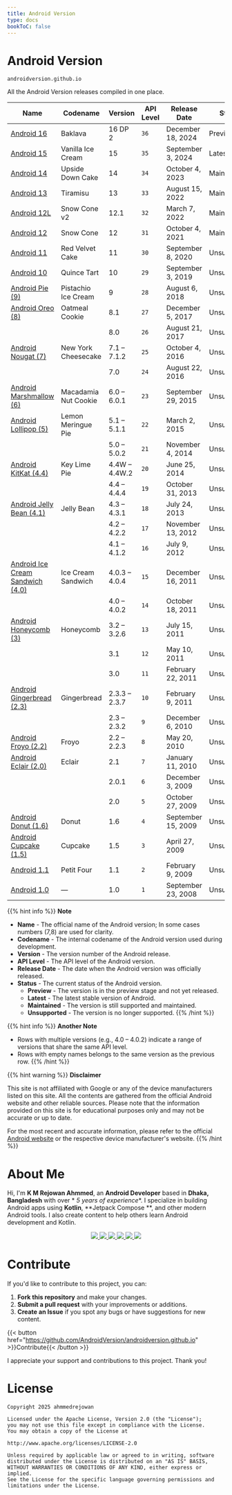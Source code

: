 ```yaml
---
title: Android Version
type: docs
bookToC: false
---
```


# **Android Version**

`androidversion.github.io`

All the Android Version releases compiled in one place.

| Name                                                                | Codename             | Version       | API Level | Release Date       | Status      |
|---------------------------------------------------------------------|----------------------|---------------|-----------|--------------------|-------------|
| [Android 16](/docs/upcoming/android-16)                             | Baklava              | 16 DP 2       | `36`      | December 18, 2024  | Preview     |
| [Android 15](/docs/latest/android-15)                               | Vanilla Ice Cream    | 15            | `35`      | September 3, 2024  | Latest      |
| [Android 14](/docs/maintained/android-14)                           | Upside Down Cake     | 14            | `34`      | October 4, 2023    | Maintained  |
| [Android 13](/docs/maintained/android-13)                           | Tiramisu             | 13            | `33`      | August 15, 2022    | Maintained  |
| [Android 12L](/docs/maintained/android-12l)                         | Snow Cone v2         | 12.1          | `32`      | March 7, 2022      | Maintained  |
| [Android 12](/docs/maintained/android-12)                           | Snow Cone            | 12            | `31`      | October 4, 2021    | Maintained  |
| [Android 11](/docs/outdated/android-11)                             | Red Velvet Cake      | 11            | `30`      | September 8, 2020  | Unsupported |
| [Android 10](/docs/outdated/android-10)                             | Quince Tart          | 10            | `29`      | September 3, 2019  | Unsupported |
| [Android Pie (9)](/docs/outdated/more/android-9)                    | Pistachio Ice Cream  | 9             | `28`      | August 6, 2018     | Unsupported |
| [Android Oreo (8)](/docs/outdated/more/android-8)                   | Oatmeal Cookie       | 8.1           | `27`      | December 5, 2017   | Unsupported |
|                                                                     |                      | 8.0           | `26`      | August 21, 2017    | Unsupported |
| [Android Nougat (7)](/docs/outdated/more/android-7)                 | New York Cheesecake  | 7.1 – 7.1.2   | `25`      | October 4, 2016    | Unsupported |
|                                                                     |                      | 7.0           | `24`      | August 22, 2016    | Unsupported |
| [Android Marshmallow (6)](/docs/outdated/more/android-6)            | Macadamia Nut Cookie | 6.0 – 6.0.1   | `23`      | September 29, 2015 | Unsupported |
| [Android Lollipop (5)](/docs/outdated/more/android-5)               | Lemon Meringue Pie   | 5.1 – 5.1.1   | `22`      | March 2, 2015      | Unsupported |
|                                                                     |                      | 5.0 – 5.0.2   | `21`      | November 4, 2014   | Unsupported |
| [Android KitKat (4.4)](/docs/outdated/more/android-4-4)             | Key Lime Pie         | 4.4W – 4.4W.2 | `20`      | June 25, 2014      | Unsupported |
|                                                                     |                      | 4.4 – 4.4.4   | `19`      | October 31, 2013   | Unsupported |
| [Android Jelly Bean (4.1)](/docs/outdated/more/android-4-1)         | Jelly Bean           | 4.3 – 4.3.1   | `18`      | July 24, 2013      | Unsupported |
|                                                                     |                      | 4.2 – 4.2.2   | `17`      | November 13, 2012  | Unsupported |
|                                                                     |                      | 4.1 – 4.1.2   | `16`      | July 9, 2012       | Unsupported |
| [Android Ice Cream Sandwich (4.0)](/docs/outdated/more/android-4-0) | Ice Cream Sandwich   | 4.0.3 – 4.0.4 | `15`      | December 16, 2011  | Unsupported |
|                                                                     |                      | 4.0 – 4.0.2   | `14`      | October 18, 2011   | Unsupported |
| [Android Honeycomb (3)](/docs/outdated/more/android-3)              | Honeycomb            | 3.2 – 3.2.6   | `13`      | July 15, 2011      | Unsupported |
|                                                                     |                      | 3.1           | `12`      | May 10, 2011       | Unsupported |
|                                                                     |                      | 3.0           | `11`      | February 22, 2011  | Unsupported |
| [Android Gingerbread (2.3)](/docs/outdated/more/android-2-3)        | Gingerbread          | 2.3.3 – 2.3.7 | `10`      | February 9, 2011   | Unsupported |
|                                                                     |                      | 2.3 – 2.3.2   | `9`       | December 6, 2010   | Unsupported |
| [Android Froyo (2.2)](/docs/outdated/more/android-2-2)              | Froyo                | 2.2 – 2.2.3   | `8`       | May 20, 2010       | Unsupported |
| [Android Eclair (2.0)](/docs/outdated/more/android-2-0)             | Eclair               | 2.1           | `7`       | January 11, 2010   | Unsupported |
|                                                                     |                      | 2.0.1         | `6`       | December 3, 2009   | Unsupported |
|                                                                     |                      | 2.0           | `5`       | October 27, 2009   | Unsupported |
| [Android Donut (1.6)](/docs/outdated/more/android-1-6)              | Donut                | 1.6           | `4`       | September 15, 2009 | Unsupported |
| [Android Cupcake (1.5)](/docs/outdated/more/android-1-5)            | Cupcake              | 1.5           | `3`       | April 27, 2009     | Unsupported |
| [Android 1.1](/docs/outdated/more/android-1-1)                      | Petit Four           | 1.1           | `2`       | February 9, 2009   | Unsupported |
| [Android 1.0](/docs/outdated/more/android-1-0)                      | —                    | 1.0           | `1`       | September 23, 2008 | Unsupported |

{{% hint info %}}
**Note**

* **Name** - The official name of the Android version; In some cases numbers (7,8) are used for
  clarity.
* **Codename** - The internal codename of the Android version used during development.
* **Version** - The version number of the Android release.
* **API Level** - The API level of the Android version.
* **Release Date** - The date when the Android version was officially released.
* **Status** - The current status of the Android version.
    - **Preview** - The version is in the preview stage and not yet released.
    - **Latest** - The latest stable version of Android.
    - **Maintained** - The version is still supported and maintained.
    - **Unsupported** - The version is no longer supported.
      {{% /hint %}}

{{% hint info %}}
**Another Note**

* Rows with multiple versions (e.g., 4.0 – 4.0.2) indicate a range of versions that share the same
  API level.
* Rows with empty names belongs to the same version as the previous row.
  {{% /hint %}}

{{% hint warning %}}
**Disclaimer**

This site is not affiliated with Google or any of the device manufacturers listed on this site. All
the contents are gathered from the official Android website and other reliable sources.
Please note that the information provided on this site is for educational purposes only and may not
be accurate or up to date.

For the most recent and accurate information, please refer to the
official [Android website](https://developer.android.com/about/versions) or the respective device
manufacturer's website.
{{% /hint %}}

# **About Me**

Hi, I'm **K M Rejowan Ahmmed**, an **Android Developer** based in **Dhaka, Bangladesh** with over *
*5 years of experience**. I specialize in building Android apps using **Kotlin**, **Jetpack Compose
**, and other modern Android tools. I also create content to help others learn Android development
and Kotlin.

<p align="center"> 
  <a href="https://github.com/ahmmedrejowan/">
    <img src="https://img.shields.io/badge/GitHub-%20-grey?style=flat&logo=github&logoColor=white&labelColor=24292e" />
  </a> 
  <a href="https://www.linkedin.com/in/ahmmedrejowan/">
    <img src="https://img.shields.io/badge/LinkedIn-%20-grey?style=flat&logo=linkedin&logoColor=white&labelColor=0077B5" />
  </a>  
  <a href="https://twitter.com/ahmmedrejowan">
    <img src="https://img.shields.io/badge/X-%20-grey?style=flat&logo=x&logoColor=white&labelColor=1DA1F2" />
  </a> 
  <a href="https://dev.to/ahmmedrejowan">
    <img src="https://img.shields.io/badge/Dev-%20-grey?style=flat&logo=devdotto&logoColor=white&labelColor=0A0A0A" />
  </a>  
  <a href="https://stackoverflow.com/users/9932194/k-m-rejowan-ahmmed">
    <img src="https://img.shields.io/badge/Stack_Overflow-%20-grey?style=flat&logo=stack-overflow&logoColor=white&labelColor=FE7A16" />
  </a> 
  <a href="https://www.facebook.com/ahmmedrejowan/">
    <img src="https://img.shields.io/badge/Facebook-%20-grey?style=flat&logo=facebook&logoColor=white&labelColor=1877F2" />
  </a>  
</p>

# **Contribute**

If you'd like to contribute to this project, you can:

1. **Fork this repository** and make your changes.
2. **Submit a pull request** with your improvements or additions.
3. **Create an Issue** if you spot any bugs or have suggestions for new content.

{{< button href="https://github.com/AndroidVersion/androidversion.github.io" >}}Contribute{{<
/button >}}

I appreciate your support and contributions to this project. Thank you!

# **License**

```
Copyright 2025 ahmmedrejowan

Licensed under the Apache License, Version 2.0 (the "License");
you may not use this file except in compliance with the License.
You may obtain a copy of the License at

http://www.apache.org/licenses/LICENSE-2.0

Unless required by applicable law or agreed to in writing, software
distributed under the License is distributed on an "AS IS" BASIS,
WITHOUT WARRANTIES OR CONDITIONS OF ANY KIND, either express or implied.
See the License for the specific language governing permissions and
limitations under the License.
```

